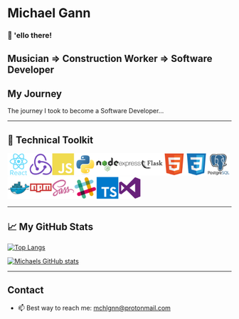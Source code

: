 # Michael Gann

###  👋 'ello there!

## Musician => Construction Worker => Software Developer

## My Journey

The journey I took to become a Software Developer...

---

## 🧰 Technical Toolkit



 <img src="https://raw.githubusercontent.com/devicons/devicon/master/icons/react/react-original-wordmark.svg" width="50" height="50" alt="React Logo"><img src="https://raw.githubusercontent.com/devicons/devicon/master/icons/redux/redux-original.svg" width="50" height="50" alt="Redux Logo"><img src="https://raw.githubusercontent.com/devicons/devicon/master/icons/javascript/javascript-plain.svg" width="50" height="50" alt="JavaScript Logo"><img src="https://raw.githubusercontent.com/devicons/devicon/master/icons/python/python-original.svg" width="50" height="50" alt="Python Logo"><img src="https://raw.githubusercontent.com/devicons/devicon/master/icons/nodejs/nodejs-original-wordmark.svg" width="50" height="50" alt="Node JS Logo"><img src="https://raw.githubusercontent.com/devicons/devicon/master/icons/express/express-original-wordmark.svg" width="50" height="50" alt="Express Logo"><img src="https://raw.githubusercontent.com/devicons/devicon/master/icons/flask/flask-original-wordmark.svg" width="50" height="50" alt="Flask Logo"><img src="https://raw.githubusercontent.com/devicons/devicon/master/icons/html5/html5-original.svg" width="50" height="50" alt="HTML Logo"><img src="https://raw.githubusercontent.com/devicons/devicon/master/icons/css3/css3-original.svg" width="50" height="50" alt="CSS Logo"><img src="https://raw.githubusercontent.com/devicons/devicon/master/icons/postgresql/postgresql-original-wordmark.svg" width="50" height="50" alt="PostgreSQL Logo"><img src="https://raw.githubusercontent.com/devicons/devicon/master/icons/docker/docker-original.svg" width="50" height="50" alt="Docker Logo"><img src="https://raw.githubusercontent.com/devicons/devicon/master/icons/npm/npm-original-wordmark.svg" width="50" height="50" alt="npm Logo"><img src="https://raw.githubusercontent.com/devicons/devicon/master/icons/sass/sass-original.svg" width="50" height="50" alt="Sass Logo"><img src="https://raw.githubusercontent.com/devicons/devicon/master/icons/slack/slack-original.svg" width="50" height="50" alt="Slack Logo"><img src="https://raw.githubusercontent.com/devicons/devicon/master/icons/typescript/typescript-original.svg" width="50" height="50" alt="TypeScript Logo"><img src="https://raw.githubusercontent.com/devicons/devicon/master/icons/visualstudio/visualstudio-plain.svg" width="50" height="50" alt="Visual Studio Logo">
 
 ---

## &#x1f4c8; My GitHub Stats

[![Top Langs](https://github-readme-stats.vercel.app/api/top-langs/?username=michael-gann&hide=java,html,css&theme=radical)](https://github.com/anuraghazra/github-readme-stats)

[![Michaels GitHub stats](https://github-readme-stats.vercel.app/api?username=michael-gann&theme=radical)](https://github.com/anuraghazra/github-readme-stats)

---

## Contact
 
- 📫 Best way to reach me: mchlgnn@protonmail.com
<!--
**michael-gann/michael-gann** is a ✨ _special_ ✨ repository because its `README.md` (this file) appears on your GitHub profile.

Here are some ideas to get you started:

- 🔭 I’m currently working on ...
- 🌱 I’m currently learning ...
- 👯 I’m looking to collaborate on ...
- 🤔 I’m looking for help with ...
- 💬 Ask me about ...
- 📫 How to reach me: mchlgnn@protonmail.com
- 😄 Pronouns: ...
- ⚡ Fun fact: ...
-->
